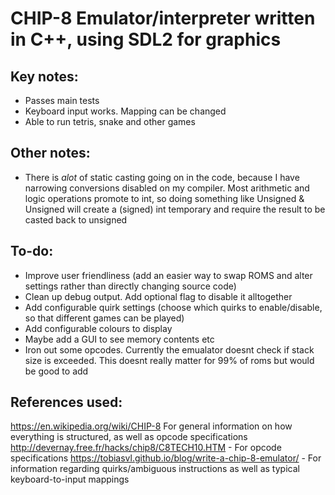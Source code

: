 # CHIP-8 Emulator/interpreter written in C++, using SDL2 for graphics

## Key notes:
- Passes main tests
- Keyboard input works. Mapping can be changed
- Able to run tetris, snake and other games

## Other notes:
- There is *alot* of static casting going on in the code, because I have narrowing conversions disabled on my compiler. Most arithmetic and logic operations promote to int, so doing something like Unsigned & Unsigned will create a (signed) int temporary and require the result to be casted back to unsigned

## To-do:
- Improve user friendliness (add an easier way to swap ROMS and alter settings rather than directly changing source code)
- Clean up debug output. Add optional flag to disable it alltogether
- Add configurable quirk settings (choose which quirks to enable/disable, so that different games can be played)
- Add configurable colours to display
- Maybe add a GUI to see memory contents etc
- Iron out some opcodes. Currently the emualator doesnt check if stack size is exceeded. This doesnt really matter for 99% of roms but would be good to add

## References used:
https://en.wikipedia.org/wiki/CHIP-8 For general information on how everything is structured, as well as opcode specifications
http://devernay.free.fr/hacks/chip8/C8TECH10.HTM - For opcode specifications
https://tobiasvl.github.io/blog/write-a-chip-8-emulator/ - For information regarding quirks/ambiguous instructions as well as typical keyboard-to-input mappings
